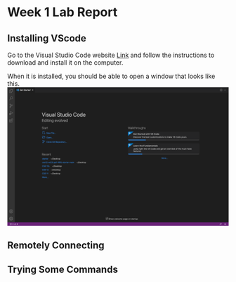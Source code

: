 # Week 1 Lab Report

## Installing VScode
Go to the Visual Studio Code website [Link](http://code.visualstudio.com/) and follow the instructions to download and install it on the computer. 

When it is installed, you should be able to open a window that looks like this. 
![Image](VS.jpg)

## Remotely Connecting

## Trying Some Commands
